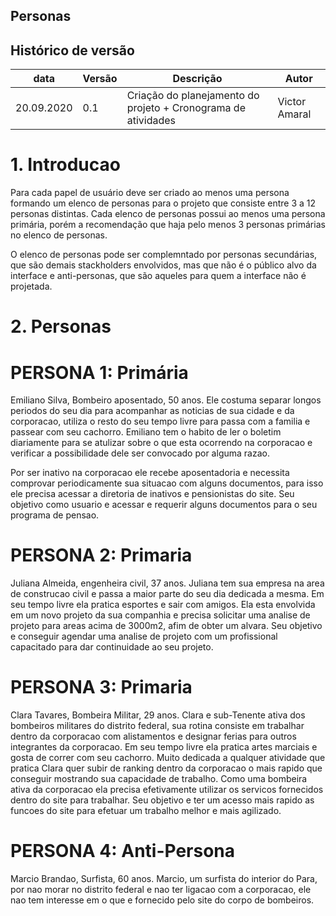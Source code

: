 ## Personas

## Histórico de versão

|data|Versão|Descrição|Autor|
|----|------|---------|-----|
|20.09.2020|0.1|Criação do planejamento do projeto + Cronograma de atividades| Victor Amaral

# 1. Introducao
Para cada papel de usuário deve ser criado ao menos uma persona formando um elenco de personas para o projeto que consiste entre 3 a 12 personas distintas. Cada elenco de personas possui ao menos uma persona primária, porém a recomendação que haja pelo menos 3 personas primárias no elenco de personas.

O elenco de personas pode ser complemntado por personas secundárias, que são demais stackholders envolvidos, mas que não é o público alvo da interface e anti-personas, que são aqueles para quem a interface não é projetada.

# 2. Personas

# PERSONA 1: Primária
Emiliano Silva, Bombeiro aposentado, 50 anos. 
Ele costuma separar longos periodos do seu dia para acompanhar as noticias de sua cidade e da corporacao, utiliza o resto do seu tempo livre para passa com a familia e passear com seu cachorro. Emiliano tem o habito de ler o boletim diariamente para se atulizar sobre o que esta ocorrendo na corporacao e verificar a possibilidade dele ser convocado por alguma razao.

Por ser inativo na corporacao ele recebe aposentadoria e necessita comprovar periodicamente sua situacao com alguns documentos, para isso ele precisa acessar a diretoria de inativos e pensionistas do site. Seu objetivo como usuario e acessar e requerir alguns documentos para o seu programa de pensao.

# PERSONA 2: Primaria

Juliana Almeida, engenheira civil, 37 anos.
Juliana tem sua empresa na area de construcao civil e passa a maior parte do seu dia dedicada a mesma. Em seu tempo livre ela pratica esportes e sair com amigos.
Ela esta envolvida em um novo projeto da sua companhia e precisa solicitar uma analise de projeto para areas acima de 3000m2, afim de obter um alvara.
Seu objetivo e conseguir agendar uma analise de projeto com um profissional capacitado para dar continuidade ao seu projeto.

# PERSONA 3: Primaria
Clara Tavares, Bombeira Militar, 29 anos.
Clara e sub-Tenente ativa dos bombeiros militares do distrito federal, sua rotina consiste em trabalhar dentro da corporacao com alistamentos e designar ferias para outros integrantes da corporacao. Em seu tempo livre ela pratica artes marciais e gosta de correr com seu cachorro. Muito dedicada a qualquer atividade que pratica Clara quer subir de ranking dentro da corporacao o mais rapido que conseguir mostrando sua capacidade de trabalho.
Como uma bombeira ativa da corporacao ela precisa efetivamente utilizar os servicos fornecidos dentro do site para trabalhar. Seu objetivo e ter um acesso mais rapido as funcoes do site para efetuar um trabalho melhor e mais agilizado.

# PERSONA 4: Anti-Persona
Marcio Brandao, Surfista, 60 anos.
Marcio, um surfista do interior do Para, por nao morar no distrito federal e nao ter ligacao com a corporacao, ele nao tem interesse em o que e fornecido pelo site do corpo de bombeiros.